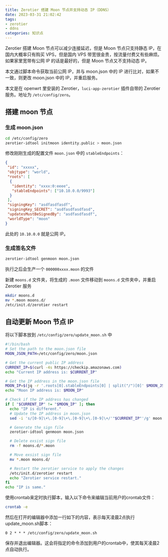 ```yaml
---
title: Zerotier 搭建 Moon 节点并支持动态 IP（DDNS）
date: 2023-03-31 21:02:42
tags:
- zerotier
- ddns
categories: 知识点
---
```


Zerotier 搭建 Moon 节点可以减少连接延迟，但是 Moon 节点只支持静态 IP，在国内大概率只有购买 VPS，但是国内 VPS 带宽很金贵，按流量付费又有些麻烦。如果家里宽带有公网 IP 的话是最好的，但是 Moon 节点又不支持动态 IP。

本文通过脚本命令获取当前公网 IP，并与 moon.json 中的 IP 进行比对，如果不一致，则更改 moon.json 中的 IP，并重启服务。

<!-- more -->

本文是在 openwrt 里安装的 Zerotier，`luci-app-zerotier` 插件自带的 Zerotier 服务。地址为 `/etc/config/zero`。

## 搭建 moon 节点

### 生成 moon.json

```bash
cd /etc/config/zero
zerotier-idtool initmoon identity.public > moon.json
```
修改刚刚生成的配置文件 `moon.json` 中的 `stableEndpoints`：

```json
{
 "id": "xxxxx",
 "objtype": "world",
 "roots": [
  {
   "identity": "xxxx:0:eeee",
   "stableEndpoints": ["10.10.0.0/9993"]
  }
 ],
 "signingKey": "asdfasdfasdf",
 "signingKey_SECRET": "asdfasdfasdfasd",
 "updatesMustBeSignedBy": "asdfasdfasdf",
 "worldType": "moon"
}
```

此处的 `10.10.0.0` 就是公网 IP。

### 生成签名文件

```sh
zerotier-idtool genmoon moon.json
```
执行之后会生产一个 `000000xxxx.moon` 的文件

新建 `moons.d` 文件夹，将生成的 `.moon` 文件移动到 `moons.d` 文件夹中，并重启 Zerotier 服务

```sh
mkdir moons.d
mv *.moon moons.d/
/etc/init.d/zerotier restart
```

## 自动更新 Moon 节点 IP

将以下脚本放到 `/etc/config/zero/update_moon.sh` 中

```bash
#!/bin/bash
# Set the path to the moon.json file
MOON_JSON_PATH=/etc/config/zero/moon.json

# Get the current public IP address
CURRENT_IP=$(curl -4s https://checkip.amazonaws.com)
echo "Current IP address is: $CURRENT_IP"

# Get the IP address in the moon.json file
MOON_IP=$(jq -r '.roots[0].stableEndpoints[0] | split("/")[0]' $MOON_JSON_PATH)
echo "Moon IP address is: $MOON_IP"

# Check if the IP address has changed
if [ "$CURRENT_IP" != "$MOON_IP" ]; then
  echo "IP is different."
  # Update the IP address in moon.json
  sed -i 's/[0-9]\+\.[0-9]\+\.[0-9]\+\.[0-9]\+/'"$CURRENT_IP"'/g' moon.json

  # Generate the sign file
  zerotier-idtool genmoon moon.json

  # Delete exsist sign file
  rm -f moons.d/*.moon

  # Move exsist sign file
  mv *.moon moons.d/

  # Restart the zerotier service to apply the changes
  /etc/init.d/zerotier restart
  echo "Zerotier service restart."
fi
echo "IP is same."
```

使用crontab来定时执行脚本，输入以下命令来编辑当前用户的crontab文件：
```sh
crontab -e
```

然后在打开的编辑器中添加一行如下的内容，表示每天凌晨2点执行update_moon.sh脚本：

```
0 2 * * * /etc/config/zero/update_moon.sh
```

保存并退出编辑器。这会将指定的命令添加到用户的crontab中，使其每天凌晨2点自动执行。
